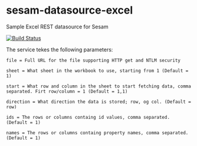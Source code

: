 # sesam-datasource-excel
Sample Excel REST datasource for Sesam

[![Build Status](https://travis-ci.org/sesam-community/excel.svg?branch=master)](https://travis-ci.org/sesam-community/excel)

The service tekes the following parameters:

`file = Full URL for the file supporting HTTP get and NTLM security`

`sheet = What sheet in the workbook to use, starting from 1 (Default = 1)`

`start = What row and column in the sheet to start fetching data, comma separated. Firt row/column = 1 (Default = 1,1)`

`direction = What direction the data is stored; row, og col. (Default = row)`

`ids = The rows or columns containg id values, comma separated. (Default = 1)`

`names = The rows or columns containg property names, comma separated. (Default = 1)`
